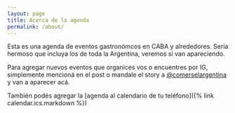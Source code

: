 ```yaml
---
layout: page
title: Acerca de la agenda
permalink: /about/
---
```


Esta es una agenda de eventos gastronómcos en CABA y alrededores. Sería hermoso que incluya los de toda la Argentina, veremos si van apareciendo.

Para agregar nuevos eventos que organices vos o encuentres por IG, simplemente mencioná en el post o mandale el story a <a href='https://www.instagram.com/comerselargentina/' target=_blank>@comerselargentina</a> y van a aparecer acá.

También podés agregar la [agenda al calendario de tu teléfono]({% link calendar.ics.markdown  %})
